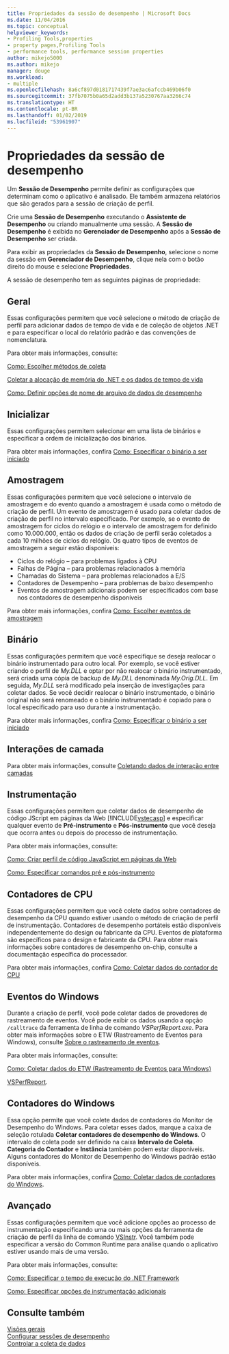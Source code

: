 ```yaml
---
title: Propriedades da sessão de desempenho | Microsoft Docs
ms.date: 11/04/2016
ms.topic: conceptual
helpviewer_keywords:
- Profiling Tools,properties
- property pages,Profiling Tools
- performance tools, performance session properties
author: mikejo5000
ms.author: mikejo
manager: douge
ms.workload:
- multiple
ms.openlocfilehash: 8a6cf897d0181717439f7ae3ac6afccb469b06f0
ms.sourcegitcommit: 37fb7075b0a65d2add3b137a5230767aa3266c74
ms.translationtype: HT
ms.contentlocale: pt-BR
ms.lasthandoff: 01/02/2019
ms.locfileid: "53961907"
---
```

# <a name="performance-session-properties"></a>Propriedades da sessão de desempenho

Um **Sessão de Desempenho** permite definir as configurações que determinam como o aplicativo é analisado. Ele também armazena relatórios que são gerados para a sessão de criação de perfil.

Crie uma **Sessão de Desempenho** executando o **Assistente de Desempenho** ou criando manualmente uma sessão. A **Sessão de Desempenho** é exibida no **Gerenciador de Desempenho** após a **Sessão de Desempenho** ser criada.

Para exibir as propriedades da **Sessão de Desempenho**, selecione o nome da sessão em **Gerenciador de Desempenho**, clique nela com o botão direito do mouse e selecione **Propriedades**.

A sessão de desempenho tem as seguintes páginas de propriedade:

## <a name="general"></a>Geral

Essas configurações permitem que você selecione o método de criação de perfil para adicionar dados de tempo de vida e de coleção de objetos .NET e para especificar o local do relatório padrão e das convenções de nomenclatura.

Para obter mais informações, consulte:

[Como: Escolher métodos de coleta](../profiling/how-to-choose-collection-methods.md)

[Coletar a alocação de memória do .NET e os dados de tempo de vida](../profiling/collecting-dotnet-memory-allocation-and-lifetime-data.md)

 [Como: Definir opções de nome de arquivo de dados de desempenho](../profiling/how-to-set-performance-data-file-name-options.md)

## <a name="launch"></a>Inicializar

Essas configurações permitem selecionar em uma lista de binários e especificar a ordem de inicialização dos binários.

Para obter mais informações, confira [Como: Especificar o binário a ser iniciado](../profiling/how-to-specify-the-binary-to-start.md)

## <a name="sampling"></a>Amostragem

Essas configurações permitem que você selecione o intervalo de amostragem e do evento quando a amostragem é usada como o método de criação de perfil. Um evento de amostragem é usado para coletar dados de criação de perfil no intervalo especificado. Por exemplo, se o evento de amostragem for ciclos do relógio e o intervalo de amostragem for definido como 10.000.000, então os dados de criação de perfil serão coletados a cada 10 milhões de ciclos do relógio. Os quatro tipos de eventos de amostragem a seguir estão disponíveis:

- Ciclos do relógio – para problemas ligados à CPU
- Falhas de Página – para problemas relacionados à memória
- Chamadas do Sistema – para problemas relacionados a E/S
- Contadores de Desempenho – para problemas de baixo desempenho
- Eventos de amostragem adicionais podem ser especificados com base nos contadores de desempenho disponíveis

Para obter mais informações, confira [Como: Escolher eventos de amostragem](../profiling/how-to-choose-sampling-events.md)

## <a name="binary"></a>Binário
Essas configurações permitem que você especifique se deseja realocar o binário instrumentado para outro local. Por exemplo, se você estiver criando o perfil de *My.DLL* e optar por não realocar o binário instrumentado, será criada uma cópia de backup de *My.DLL* denominada *My.Orig.DLL*. Em seguida, *My.DLL* será modificado pela inserção de investigações para coletar dados. Se você decidir realocar o binário instrumentado, o binário original não será renomeado e o binário instrumentado é copiado para o local especificado para uso durante a instrumentação.

Para obter mais informações, confira [Como: Especificar o binário a ser iniciado](../profiling/how-to-specify-the-binary-to-start.md)

## <a name="tier-interactions"></a>Interações de camada

Para obter mais informações, consulte [Coletando dados de interação entre camadas](../profiling/collecting-tier-interaction-data.md)

## <a name="instrumentation"></a>Instrumentação

Essas configurações permitem que coletar dados de desempenho de código JScript em páginas da Web [!INCLUDE[vstecasp](../code-quality/includes/vstecasp_md.md)] e especificar qualquer evento de **Pré-instrumento** e **Pós-instrumento** que você deseja que ocorra antes ou depois do processo de instrumentação.

Para obter mais informações, consulte:

[Como: Criar perfil de código JavaScript em páginas da Web](../profiling/how-to-profile-javascript-code-in-web-pages.md)

[Como: Especificar comandos pré e pós-instrumento](../profiling/how-to-specify-pre-and-post-instrument-commands.md)

## <a name="cpu-counters"></a>Contadores de CPU

Essas configurações permitem que você colete dados sobre contadores de desempenho da CPU quando estiver usando o método de criação de perfil de instrumentação. Contadores de desempenho portáteis estão disponíveis independentemente do design ou fabricante da CPU. Eventos de plataforma são específicos para o design e fabricante da CPU. Para obter mais informações sobre contadores de desempenho on-chip, consulte a documentação específica do processador.

Para obter mais informações, confira [Como: Coletar dados do contador de CPU](../profiling/how-to-collect-cpu-counter-data.md)

## <a name="windows-events"></a>Eventos do Windows

Durante a criação de perfil, você pode coletar dados de provedores de rastreamento de eventos. Você pode exibir os dados usando a opção `/calltrace` da ferramenta de linha de comando *VSPerfReport.exe*. Para obter mais informações sobre o ETW (Rastreamento de Eventos para Windows), consulte [Sobre o rastreamento de eventos](http://go.microsoft.com/fwlink/?linkid=90752).

Para obter mais informações, consulte:

[Como: Coletar dados do ETW (Rastreamento de Eventos para Windows)](../profiling/how-to-collect-event-tracing-for-windows-etw-data.md)

[VSPerfReport](../profiling/vsperfreport.md).

## <a name="windows-counters"></a>Contadores do Windows

Essa opção permite que você colete dados de contadores do Monitor de Desempenho do Windows. Para coletar esses dados, marque a caixa de seleção rotulada **Coletar contadores de desempenho do Windows**. O intervalo de coleta pode ser definido na caixa **Intervalo de Coleta**. **Categoria do Contador** e **Instância** também podem estar disponíveis. Alguns contadores do Monitor de Desempenho do Windows padrão estão disponíveis.

 Para obter mais informações, confira [Como: Coletar dados de contadores do Windows](../profiling/how-to-collect-windows-counter-data.md).

## <a name="advanced"></a>Avançado

Essas configurações permitem que você adicione opções ao processo de instrumentação especificando uma ou mais opções da ferramenta de criação de perfil da linha de comando [VSInstr](../profiling/vsinstr.md). Você também pode especificar a versão do Common Runtime para análise quando o aplicativo estiver usando mais de uma versão.

Para obter mais informações, consulte:

[Como: Especificar o tempo de execução do .NET Framework](../profiling/how-to-specify-the-dotnet-framework-runtime.md)

[Como: Especificar opções de instrumentação adicionais](../profiling/how-to-specify-additional-instrumentation-options.md)

## <a name="see-also"></a>Consulte também

[Visões gerais](../profiling/overviews-performance-tools.md)  
[Configurar sessões de desempenho](../profiling/configuring-performance-sessions.md)  
[Controlar a coleta de dados](../profiling/controlling-data-collection.md)